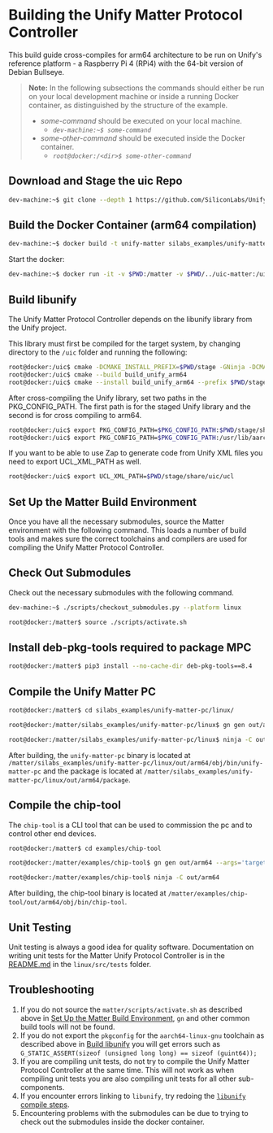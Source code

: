 # Building the Unify Matter Protocol Controller

This build guide cross-compiles for arm64 architecture to be run on Unify's
reference platform - a Raspberry Pi 4 (RPi4) with the 64-bit version of Debian
Bullseye.

> **Note:** In the following subsections the commands should either be run on
> your local development machine or inside a running Docker container, as
> distinguished by the structure of the example.
>
> -   _some-command_ should be executed on your local machine.
>     -   _`dev-machine:~$ some-command`_
> -   _some-other-command_ should be executed inside the Docker container.
>     -   _`root@docker:/<dir>$ some-other-command`_

## Download and Stage the uic Repo

```bash
dev-machine:~$ git clone --depth 1 https://github.com/SiliconLabs/UnifySDK.git --recursive ../uic-matter
```

## Build the Docker Container (arm64 compilation)

```bash
dev-machine:~$ docker build -t unify-matter silabs_examples/unify-matter-common/docker/
```

Start the docker:

```bash
dev-machine:~$ docker run -it -v $PWD:/matter -v $PWD/../uic-matter:/uic unify-matter
```

## Build libunify

The Unify Matter Protocol Controller depends on the libunify library from the Unify project.

This library must first be compiled for the target system, by changing directory
to the `/uic` folder and running the following:

```bash
root@docker:/uic$ cmake -DCMAKE_INSTALL_PREFIX=$PWD/stage -GNinja -DCMAKE_TOOLCHAIN_FILE=$PWD/cmake/arm64_debian.cmake  -B build_unify_arm64/ -S components -DBUILD_TESTING=OFF
root@docker:/uic$ cmake --build build_unify_arm64
root@docker:/uic$ cmake --install build_unify_arm64 --prefix $PWD/stage
```

After cross-compiling the Unify library, set two paths in the PKG_CONFIG_PATH.
The first path is for the staged Unify library and the second is for cross
compiling to arm64.

```bash
root@docker:/uic$ export PKG_CONFIG_PATH=$PKG_CONFIG_PATH:$PWD/stage/share/pkgconfig
root@docker:/uic$ export PKG_CONFIG_PATH=$PKG_CONFIG_PATH:/usr/lib/aarch64-linux-gnu/pkgconfig
```

If you want to be able to use Zap to generate code from Unify XML files you need
to export UCL_XML_PATH as well.

```bash
root@docker:/uic$ export UCL_XML_PATH=$PWD/stage/share/uic/ucl
```

## Set Up the Matter Build Environment

Once you have all the necessary submodules, source the Matter environment with
the following command. This loads a number of build tools and makes sure the
correct toolchains and compilers are used for compiling the Unify Matter Protocol Controller.

## Check Out Submodules

Check out the necessary submodules with the following command.

```bash
dev-machine:~$ ./scripts/checkout_submodules.py --platform linux
```

```bash
root@docker:/matter$ source ./scripts/activate.sh
```
## Install deb-pkg-tools required to package MPC
```bash
root@docker:/matter$ pip3 install --no-cache-dir deb-pkg-tools==8.4
```
## Compile the Unify Matter PC

```bash
root@docker:/matter$ cd silabs_examples/unify-matter-pc/linux/

root@docker:/matter/silabs_examples/unify-matter-pc/linux$ gn gen out/arm64 --args='target_cpu="arm64"'

root@docker:/matter/silabs_examples/unify-matter-pc/linux$ ninja -C out/arm64
```

After building, the `unify-matter-pc` binary is located at
`/matter/silabs_examples/unify-matter-pc/linux/out/arm64/obj/bin/unify-matter-pc` and the package is located at 
`/matter/silabs_examples/unify-matter-pc/linux/out/arm64/package`.

## Compile the chip-tool

The `chip-tool` is a CLI tool that can be used to commission the pc and to
control other end devices.

```bash
root@docker:/matter$ cd examples/chip-tool

root@docker:/matter/examples/chip-tool$ gn gen out/arm64 --args='target_cpu="arm64"'

root@docker:/matter/examples/chip-tool$ ninja -C out/arm64
```

After building, the chip-tool binary is located at
`/matter/examples/chip-tool/out/arm64/obj/bin/chip-tool`.

## Unit Testing

Unit testing is always a good idea for quality software. Documentation on
writing unit tests for the Matter Unify Protocol Controller is in the
[README.md](https://github.com/SiliconLabs/matter/blob/latest/silabs_examples/unify-matter-bridge/linux/src/tests/README.md) in the `linux/src/tests` folder.

## Troubleshooting

1. If you do not source the `matter/scripts/activate.sh` as described above in
   [Set Up the Matter Build Environment](#set-up-the-matter-build-environment),
   `gn` and other common build tools will not be found.
2. If you do not export the `pkgconfig` for the `aarch64-linux-gnu` toolchain as
   described above in [Build libunify](#build-libunify) you will get errors such
   as `G_STATIC_ASSERT(sizeof (unsigned long long) == sizeof (guint64));`
3. If you are compiling unit tests, do not try to compile the Unify Matter
   Protocol Controller at the same time. This will not work as when compiling unit tests you
   are also compiling unit tests for all other sub-components.
4. If you encounter errors linking to `libunify`, try redoing the
   [`libunify` compile steps](#build-libunify).
5. Encountering problems with the submodules can be due to trying to check out
   the submodules inside the docker container.
